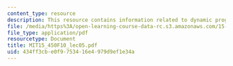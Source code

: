 ```yaml
---
content_type: resource
description: This resource contains information related to dynamic programming.
file: /media/https%3A/open-learning-course-data-rc.s3.amazonaws.com/15-450-analytics-of-finance-fall-2010/434ff3cbe0f9753416e4979d9ef1e34a_MIT15_450F10_lec05.pdf
file_type: application/pdf
resourcetype: Document
title: MIT15_450F10_lec05.pdf
uid: 434ff3cb-e0f9-7534-16e4-979d9ef1e34a
---
```

